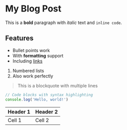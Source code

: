 # My Blog Post

This is a **bold** paragraph with _italic_ text and `inline code`.

## Features

- Bullet points work
- With **formatting** support
- Including [links](https://example.com)

1. Numbered lists
2. Also work perfectly

> This is a blockquote
> with multiple lines

```javascript
// Code blocks with syntax highlighting
console.log('Hello, world!')
```

| Header 1 | Header 2 |
| -------- | -------- |
| Cell 1   | Cell 2   |
